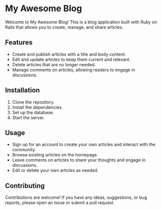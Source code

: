 # My Awesome Blog

Welcome to My Awesome Blog! This is a blog application built with Ruby on Rails that allows you to create, manage, and share articles.

## Features

- Create and publish articles with a title and body content.
- Edit and update articles to keep them current and relevant.
- Delete articles that are no longer needed.
- Manage comments on articles, allowing readers to engage in discussions.

## Installation

1. Clone the repository.
2. Install the dependencies.
3. Set up the database.
4. Start the server.

## Usage

- Sign up for an account to create your own articles and interact with the community.
- Browse existing articles on the homepage.
- Leave comments on articles to share your thoughts and engage in discussions.
- Edit or delete your own articles as needed.

## Contributing

Contributions are welcome! If you have any ideas, suggestions, or bug reports, please open an issue or submit a pull request.

